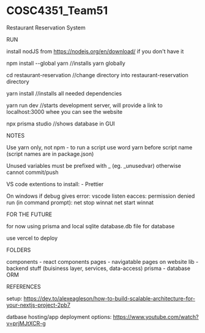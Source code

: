 # COSC4351_Team51
Restaurant Reservation System

RUN

install nodJS from https://nodejs.org/en/download/ if you don't have it

npm install --global yarn
//installs yarn globally

cd restaurant-reservation
//change directory into restaurant-reservation directory

yarn install
//installs all needed dependencies

yarn run dev
//starts development server, will provide a link to localhost:3000 whee you can see the website

npx prisma studio
//shows database in GUI


NOTES

Use yarn only, not npm
    - to run a script use word yarn before script name (script names are in package.json)

Unused variables must be prefixed with _ (eg. _unusedvar) otherwise cannot commit/push

VS code extentions to install:
    - Prettier

On windows if debug gives error: vscode listen eacces: permission denied run (in command prompt):
	net stop winnat
	net start winnat


FOR THE FUTURE

for now using prisma and local sqlite database.db file for database

use vercel to deploy

FOLDERS

components - react components
pages - navigatable pages on website
lib - backend stuff (buisiness layer, services, data-access)
prisma - database ORM


REFERENCES

setup: https://dev.to/alexeagleson/how-to-build-scalable-architecture-for-your-nextjs-project-2pb7

datbase hosting/app deployment options: https://www.youtube.com/watch?v=prjMJtXCR-g
